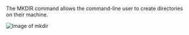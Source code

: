  The MKDIR command allows the command-line user to create directories on their machine.
 
 ![Image of mkdir](https://www.howtoforge.com/images/command-tutorial/big/mkdir-p.png)
